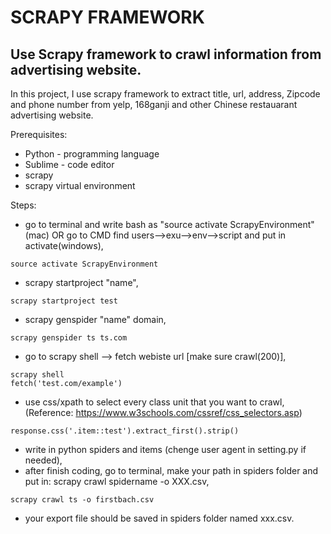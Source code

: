 SCRAPY FRAMEWORK
===

Use Scrapy framework to crawl information from advertising website.
---

In this project, I use scrapy framework to extract title, url, address, Zipcode and phone number from yelp, 168ganji and other Chinese restauarant advertising website.

Prerequisites:

* Python - programming language
* Sublime - code editor
* scrapy 
* scrapy virtual environment

Steps:

* go to terminal and write bash as "source activate ScrapyEnvironment"(mac) OR go to CMD find users-->exu-->env-->script and put in activate(windows),
```
source activate ScrapyEnvironment
```
* scrapy startproject "name",
```
scrapy startproject test
```
* scrapy genspider "name" domain,
```
scrapy genspider ts ts.com
```
* go to scrapy shell --> fetch webiste url [make sure crawl(200)],
```
scrapy shell
fetch('test.com/example')
```
* use css/xpath to select every class unit that you want to crawl, (Reference: https://www.w3schools.com/cssref/css_selectors.asp)
```
response.css('.item::test').extract_first().strip()
```
* write in python spiders and items (chenge user agent in setting.py if needed),
* after finish coding, go to terminal, make your path in spiders folder and put in: scrapy crawl spidername -o XXX.csv,
```
scrapy crawl ts -o firstbach.csv
```
* your export file should be saved in spiders folder named xxx.csv.


